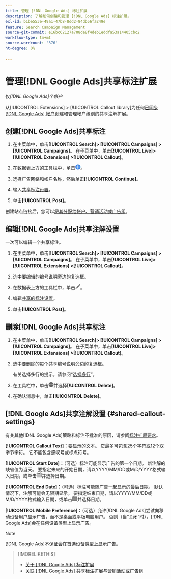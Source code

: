 ```yaml
---
title: 管理 [!DNL Google Ads] 标注扩展
description: 了解如何创建和管理 [!DNL Google Ads] 标注扩展。
exl-id: b1be553e-49a1-47b8-8dd2-84db56fa249e
feature: Search Campaign Management
source-git-commit: e16bc62127a708de8f4deb1eddfa53a14405cbc2
workflow-type: tm+mt
source-wordcount: '376'
ht-degree: 0%

---
```


# 管理[!DNL Google Ads]共享标注扩展

仅&#x200B;*[!DNL Google Ads]个帐户*

从[!UICONTROL Extensions] > [!UICONTROL Callout library]为任何[已同步 [!DNL Google Ads] 帐户](/help/search-social-commerce/campaign-management/accounts/ad-network-account-about.md)创建和管理帐户级别的共享注解扩展。

## 创建[!DNL Google Ads]共享标注

1. 在主菜单中，单击&#x200B;**[!UICONTROL Search]> [!UICONTROL Campaigns] >[!UICONTROL Campaigns]**。 在子菜单中，单击&#x200B;**[!UICONTROL Live]> [!UICONTROL Extensions] >[!UICONTROL Callout]**。

1. 在数据表上方的工具栏中，单击![创建](/help/search-social-commerce/assets/add.png "创建")。

1. 选择广告网络和帐户名称，然后单击&#x200B;**[!UICONTROL Continue]**。

1. 输入[共享标注设置](#shared-callout-settings)。

1. 单击&#x200B;**[!UICONTROL Post]**。

创建站点链接后，您可以[将其分配给帐户、营销活动或广告组](callout-extension-associate.md)。

## 编辑[!DNL Google Ads]共享注解设置

一次可以编辑一个共享标注。

1. 在主菜单中，单击&#x200B;**[!UICONTROL Search]> [!UICONTROL Campaigns] >[!UICONTROL Campaigns]**。 在子菜单中，单击&#x200B;**[!UICONTROL Live]> [!UICONTROL Extensions] >[!UICONTROL Callout]**。

1. 选中要编辑的编号说明旁边的复选框。

1. 在数据表上方的工具栏中，单击![编辑](/help/search-social-commerce/assets/edit.png "编辑")。

1. 编辑[共享的标注设置](#shared-callout-settings)。

1. 单击&#x200B;**[!UICONTROL Post]**。

## 删除[!DNL Google Ads]共享标注

1. 在主菜单中，单击&#x200B;**[!UICONTROL Search]> [!UICONTROL Campaigns] >[!UICONTROL Campaigns]**。 在子菜单中，单击&#x200B;**[!UICONTROL Live]> [!UICONTROL Extensions] >[!UICONTROL Callout]**。

1. 选中要删除的每个共享编号说明旁边的复选框。

   有关选择多行的提示，请参阅“[选择多行](/help/search-social-commerce/common-tasks/navigation-editing-selection/multiple-rows-select.md)”。

1. 在工具栏中，单击![更多](/help/search-social-commerce/assets/more.png "更多")并选择&#x200B;**[!UICONTROL Delete]**。

1. 在确认消息中，单击&#x200B;**[!UICONTROL Delete]**。

## [!DNL Google Ads]共享注解设置 {#shared-callout-settings}

有关其他[!DNL Google Ads]策略和标注不批准的原因，请参阅[标注扩展要求](https://support.google.com/adspolicy/answer/1054212)。

**[!UICONTROL Callout Text]：**&#x200B;要显示的文本。 它最多可包含25个字符或12个双字节字符。 它不能包含感叹号或标点符号。

**[!UICONTROL Start Date]：**（可选）标注可能显示广告的第一个日期。 新注解的缺省值为当天。 要指定未来的开始日期，请以YYYY/MM/DD或M/D/YYYY格式输入日期，或单击![日历](/help/search-social-commerce/assets/calendar.png "日历")并选择日期。

**[!UICONTROL End Date]：**（可选）标注可能随广告一起显示的最后日期。 默认情况下，注解可能会无限期显示。 要指定结束日期，请以YYYY/MM/DD或M/D/YYYY格式输入日期，或单击![日历](/help/search-social-commerce/assets/calendar.png "日历")并选择日期。

**[!UICONTROL Mobile Preference]：**（可选）允许[!DNL Google Ads]尝试向移动设备用户显示广告，而不是桌面或平板电脑用户。 否则（当“关闭”时），[!DNL Google Ads]会在任何设备类型上显示广告。

>[!NOTE]
>
>[!DNL Google Ads]不保证会在首选设备类型上显示广告。

>[!MORELIKETHIS]
>
>* [关于 [!DNL Google Ads] 标注扩展](callout-extension-about.md)
>* [关联 [!DNL Google Ads] 共享标注扩展与营销活动或广告组](callout-extension-associate.md)
